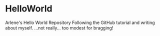 # HelloWorld
Arlene's Hello World Repository
Following the GitHub tutorial and writing about myself.
...not really... too modest for bragging!
